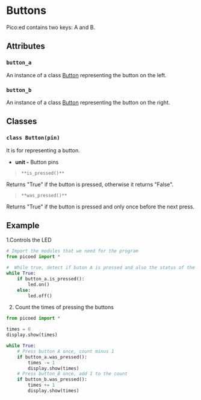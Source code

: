 # Buttons

Pico:ed contains two keys: A and B.
## Attributes
### `button_a`
An instance of a class [Button](#w8UmM) representing the button on the left.
### `button_b`
An instance of a class [Button](#w8UmM) representing the button on the right.
## Classes
### `class Button(pin)`
It is for representing a button.

- **unit -** Button pins

> `**is_pressed()**`

Returns "True" if the button is pressed, otherwise it returns "False".

> `**was_pressed()**`

Returns "True" if the button is pressed and only once before the next press.
## Example
1.Controls the LED

```python
# Import the modules that we need for the program
from picoed import *

#  While true, detect if buton A is pressed and also the status of the LED
while True:
    if button_a.is_pressed():
        led.on()
    else:
        led.off()

```

2. Count the times of pressing the buttons

```python
from picoed import *

times = 0
display.show(times)

while True:
    # Press button A once, count minus 1
    if button_a.was_pressed():
        times -= 1
        display.show(times)
    # Press button_B once, add 1 to the count
    if button_b.was_pressed():
        times += 1
        display.show(times)

```

